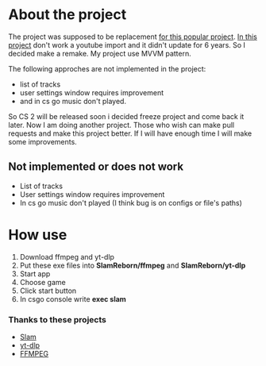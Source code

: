 # About the project
The project was supposed to be replacement [for this popular project](https://github.com/SilentSys/SLAM). [In this project](https://github.com/SilentSys/SLAM) don't work a youtube import and it didn't update for 6 years. So I decided make a remake. My project use MVVM pattern. 

The following approches are not implemented in the project: 
 - list of tracks
 - user settings window requires improvement 
 - and in cs go music don't played.

So CS 2 will be released soon i decided freeze project and come back it later. Now I am doing another project. Those who wish can make pull requests and make this project better. If I will have enough time I will make some improvements.

## Not implemented or does not work
- List of tracks
- User settings window requires improvement
- In cs go music don't played (I think bug is on configs or file's paths)

# How use
1. Download ffmpeg and yt-dlp
2. Put these exe files into **SlamReborn/ffmpeg** and **SlamReborn/yt-dlp**
3. Start app
4. Choose game 
5. Click start button
6. In csgo console write **exec slam**

### Thanks to these projects
- [Slam](https://github.com/SilentSys/SLAM)
- [yt-dlp](https://github.com/yt-dlp/yt-dlp)
- [FFMPEG](https://ffmpeg.org/)

